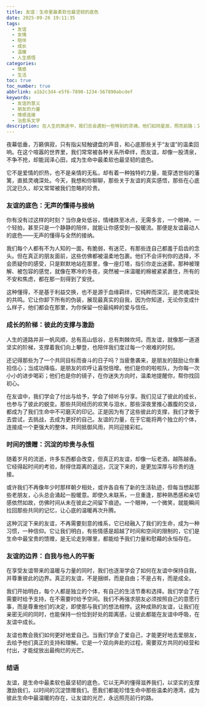 ```yaml
---
title: 友谊：生命里最柔软也最坚韧的底色
date: 2025-09-26 19:11:35
tags:
  - 友谊
  - 友情
  - 陪伴
  - 成长
  - 温暖
  - 人生感悟
categories:
  - 情感
  - 生活
toc: true
toc_number: true
abbrlink: a1b2c3d4-e5f6-7890-1234-567890abcdef
keywords:
  - 友谊的意义
  - 朋友的力量
  - 情感连接
  - 治愈系文字
description: 在人生的旅途中，我们总会遇到一些特别的灵魂，他们如同星辰，照亮前路；又如港湾，给予慰藉。这篇文章，我想与你一同探寻友谊的真谛，感受那些无声的懂得、坚实的支撑，以及时间沉淀下的珍贵。愿我们都能在友谊中找到力量，成为彼此生命中最温暖的存在。
---
```


夜幕低垂，万籁俱寂，只有指尖轻触键盘的声音，和心底那些关于“友谊”的温柔回响。在这个喧嚣的世界里，我们常常被各种关系所牵绊，而友谊，却像一股清泉，不争不抢，却能润泽心田，成为生命中最柔软也最坚韧的底色。

它不是爱情的炽热，也不是亲情的无私，却有着一种独特的力量，能穿透世俗的藩篱，直抵灵魂深处。今天，我想和你聊聊，那些关于友谊的真实感悟，那些在心底沉淀已久，却又常常被我们忽略的珍贵。

### 友谊的底色：无声的懂得与接纳

你有没有过这样的时刻？当你身处低谷，情绪跌至冰点，无需多言，一个眼神，一个轻拍，甚至只是一个静静的陪伴，就能让你感受到一股暖流。那便是友谊最动人的底色——无声的懂得与全然的接纳。

我们每个人都有不为人知的一面，有脆弱，有迷茫，有那些连自己都羞于启齿的念头。但在真正的朋友面前，这些仿佛都被温柔地包裹。他们不会评判你的选择，不会质疑你的感受，只是默默地站在那里，像一座灯塔，指引你走出迷雾。那种被理解、被包容的感觉，就像在寒冷的冬夜，突然被一床温暖的棉被紧紧裹住，所有的不安和焦虑，都在那一刻得到了安抚。

这种懂得，不是基于利益交换，也不是源于血缘羁绊，它纯粹而深沉，是灵魂深处的共鸣。它让你卸下所有的伪装，展现最真实的自我，因为你知道，无论你变成什么样子，他们都会在那里，为你保留一份最纯粹的爱与信任。

### 成长的阶梯：彼此的支撑与激励

人生的道路并非一帆风顺，总有高山低谷，总有荆棘坎坷。而友谊，就像那一道道坚实的阶梯，支撑着我们向上攀登，也陪伴我们度过每一个艰难的时刻。

还记得那些为了一个共同目标而奋斗的日子吗？当疲惫袭来，是朋友的鼓励让你重拾信心；当成功降临，是朋友的欢呼让喜悦倍增。他们是你的啦啦队，为你每一次小小的进步喝彩；他们也是你的镜子，在你迷失方向时，温柔地提醒你，帮你找回初心。

在友谊中，我们学会了付出与给予，学会了倾听与分享。我们见证了彼此的成长，也参与了彼此的蜕变。那些共同经历的欢笑与泪水，那些深夜里推心置腹的交谈，都成为了我们生命中不可磨灭的印记。正是因为有了这些彼此的支撑，我们才敢于去尝试，去挑战，去成为更好的自己。友谊的力量，在于它能将两个独立的个体，连接成一个更强大的整体，共同抵御风雨，共同迎接彩虹。

### 时间的馈赠：沉淀的珍贵与永恒

随着岁月的流逝，许多东西都会改变，但真正的友谊，却像一坛老酒，越陈越香。它经得起时间的考验，耐得住距离的遥远，沉淀下来的，是更加深厚与珍贵的连接。

或许我们不再像年少时那样朝夕相处，或许各自有了新的生活轨迹，但每当想起那些老朋友，心头总会涌起一股暖意。即使久未联系，一旦重逢，那种熟悉感和亲切感依然如故，仿佛时间从未在彼此之间留下痕迹。一个眼神，一个微笑，就能瞬间拉回那些共同的记忆，让心底的温暖再次升腾。

这种沉淀下来的友谊，不再需要刻意的维系，它已经融入了我们的生命，成为一种习惯，一种信仰。它让我们明白，有些情感是超越了时间和空间的限制的，它们是生命中最宝贵的馈赠，是无论走到哪里，都能给予我们力量和慰藉的永恒存在。

### 友谊的边界：自我与他人的平衡

在享受友谊带来的温暖与力量的同时，我们也逐渐学会了如何在友谊中保持自我，并尊重彼此的边界。真正的友谊，不是捆绑，而是自由；不是占有，而是成全。

我们开始明白，每个人都是独立的个体，有自己的生活节奏和选择。我们学会了在需要时给予支持，在不需要时给予空间。我们不再强求朋友必须按照自己的意愿行事，而是尊重他们的决定，即使那与我们的想法相悖。这种成熟的友谊，让我们在亲密无间的同时，也能保持一份恰到好处的距离感，让彼此都能在友谊中呼吸，在友谊中成长。

友谊也教会我们如何更好地爱自己。当我们学会了爱自己，才能更好地去爱朋友，去给予他们真正的支持和理解。它是一个双向奔赴的过程，需要双方共同的经营和付出，才能绽放出最绚烂的光芒。

### 结语

友谊，是生命中最柔软也最坚韧的底色，它以无声的懂得滋养我们，以坚实的支撑激励我们，以时间的沉淀馈赠我们。愿我们都能珍惜生命中那些温柔的港湾，成为彼此生命中最温暖的存在，让友谊的光芒，永远照亮前行的路。